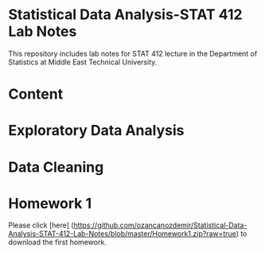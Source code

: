 # Statistical Data Analysis-STAT 412 Lab Notes

This repository includes lab notes for STAT 412 lecture in the Department of Statistics at Middle East Technical University. 

# Content

# Exploratory Data Analysis

# Data Cleaning

# 

# Homework 1 

Please click [here] (https://github.com/ozancanozdemir/Statistical-Data-Analysis-STAT-412-Lab-Notes/blob/master/Homework1.zip?raw=true)  to download the first homework. 
